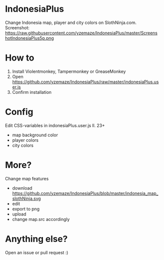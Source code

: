 # IndonesiaPlus
Change Indonesia map, player and city colors on SlothNinja.com. Screenshot: https://raw.githubusercontent.com/yzemaze/IndonesiaPlus/master/ScreenshotIndonesiaPlus5p.png

# How to
1. Install Violentmonkey, Tampermonkey or GreaseMonkey
2. Open https://github.com/yzemaze/IndonesiaPlus/raw/master/indonesiaPlus.user.js
3. Confirm installation

# Config
Edit CSS-variables in indonesiaPlus.user.js ll. 23+
- map background color
- player colors
- city colors

# More?
Change map features
- download https://github.com/yzemaze/IndonesiaPlus/blob/master/indonesia_map_slothNinja.svg
- edit
- export to png
- upload
- change map.src accordingly

# Anything else?
Open an issue or pull request :)
